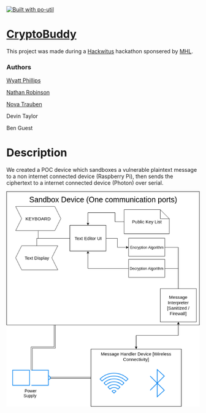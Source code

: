 [![Built with po-util](https://rawgit.com/nrobinson2000/po-util/master/images/built-with-po-util.svg)](https://po-util.com)

# [CryptoBuddy](https://www.hackster.io/byte-knights/crypto-buddy-0d2845)

This project was made during a [Hackwitus](hackwit.us) hackathon sponsered by [MHL](mhl.io).

### Authors

[Wyatt Phillips](https://github.com/SirTangent)

[Nathan Robinson](https://nrobinson.me/)

[Nova Trauben](https://github.com//1fabunicorn)

Devin Taylor

Ben Guest

# Description

We created a POC device which sandboxes a vulnerable plaintext message to a non internet connected device (Raspberry Pi), then sends the ciphertext to a internet connected device (Photon) over serial.

![Diagram](https://github.com/ByteKnights/meetings/blob/master/assets/sandbox_diagram.png)

